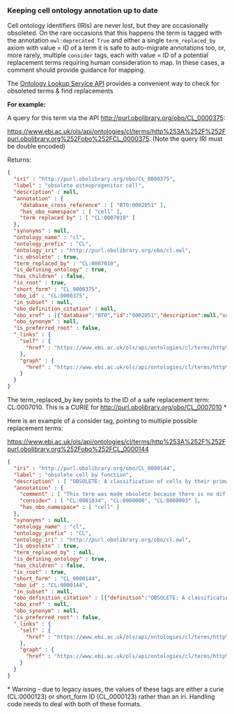### Keeping cell ontology annotation up to date

Cell ontology identifiers (IRIs) are never lost, but they are occasionally obsoleted.  On the rare occasions that this happens the term is tagged with the annotation `owl:deprecated True` and either a single `term_replaced_by` axiom with value = ID of a term it is safe to auto-migrate annotations too, or, more rarely, multiple `consider` tags, each with value = ID of a potential replacement terms requiring human consideration to map.  In these cases, a comment should provide guidance for mapping.

The [Ontology Lookup Service API](https://www.ebi.ac.uk/ols/docs/api#Term) provides a convenient way to check for obsoleted terms & find replacements

**For example:**

A query for this term via the API http://purl.obolibrary.org/obo/CL_0000375:

https://www.ebi.ac.uk/ols/api/ontologies/cl/terms/http%253A%252F%252Fpurl.obolibrary.org%252Fobo%252FCL_0000375. (Note the query IRI must be double encoded)

Returns:

```json
{
  "iri" : "http://purl.obolibrary.org/obo/CL_0000375",
  "label" : "obsolete osteoprogenitor cell",
  "description" : null,
  "annotation" : {
    "database_cross_reference" : [ "BTO:0002051" ],
    "has_obo_namespace" : [ "cell" ],
    "term replaced by" : [ "CL:0007010" ]
  },
  "synonyms" : null,
  "ontology_name" : "cl",
  "ontology_prefix" : "CL",
  "ontology_iri" : "http://purl.obolibrary.org/obo/cl.owl",
  "is_obsolete" : true,
  "term_replaced_by" : "CL:0007010",
  "is_defining_ontology" : true,
  "has_children" : false,
  "is_root" : true,
  "short_form" : "CL_0000375",
  "obo_id" : "CL:0000375",
  "in_subset" : null,
  "obo_definition_citation" : null,
  "obo_xref" : [{"database":"BTO","id":"0002051","description":null,"url":"http://purl.obolibrary.org/obo/BTO_0002051"}],
  "obo_synonym" : null,
  "is_preferred_root" : false,
  "_links" : {
    "self" : {
      "href" : "https://www.ebi.ac.uk/ols/api/ontologies/cl/terms/http%253A%252F%252Fpurl.obolibrary.org%252Fobo%252FCL_0000375"
    },
    "graph" : {
      "href" : "https://www.ebi.ac.uk/ols/api/ontologies/cl/terms/http%253A%252F%252Fpurl.obolibrary.org%252Fobo%252FCL_0000375/graph"
    }
  }
}
```

The term_replaced_by key points to the ID of a safe replacement term: CL:0007010.  This is a CURIE for http://purl.obolibrary.org/obo/CL_0007010 *

Here is an example of a consider tag, pointing to multiple possible replacement terms:

https://www.ebi.ac.uk/ols/api/ontologies/cl/terms/http%253A%252F%252Fpurl.obolibrary.org%252Fobo%252FCL_0000144


```json
{
  "iri" : "http://purl.obolibrary.org/obo/CL_0000144",
  "label" : "obsolete cell by function",
  "description" : [ "OBSOLETE: A classification of cells by their primary end goal or behavior." ],
  "annotation" : {
    "comment" : [ "This term was made obsolete because there is no difference in meaning between it and 'cell', as any cell can be classified by its function or behavior. If you have used this term in annotation, please replace it with cell (CL:0000000), native cell (CL:0000003), or cell in vitro (CL:0001034) as appropriate." ],
    "consider" : [ "CL:0001034", "CL:0000000", "CL:0000003" ],
    "has_obo_namespace" : [ "cell" ]
  },
  "synonyms" : null,
  "ontology_name" : "cl",
  "ontology_prefix" : "CL",
  "ontology_iri" : "http://purl.obolibrary.org/obo/cl.owl",
  "is_obsolete" : true,
  "term_replaced_by" : null,
  "is_defining_ontology" : true,
  "has_children" : false,
  "is_root" : true,
  "short_form" : "CL_0000144",
  "obo_id" : "CL:0000144",
  "in_subset" : null,
  "obo_definition_citation" : [{"definition":"OBSOLETE: A classification of cells by their primary end goal or behavior.","oboXrefs":[{"database":"FB","id":"ma","description":null,"url":"http://flybase.org/reports/ma.html"}]}],
  "obo_xref" : null,
  "obo_synonym" : null,
  "is_preferred_root" : false,
  "_links" : {
    "self" : {
      "href" : "https://www.ebi.ac.uk/ols/api/ontologies/cl/terms/http%253A%252F%252Fpurl.obolibrary.org%252Fobo%252FCL_0000144"
    },
    "graph" : {
      "href" : "https://www.ebi.ac.uk/ols/api/ontologies/cl/terms/http%253A%252F%252Fpurl.obolibrary.org%252Fobo%252FCL_0000144/graph"
    }
  }
}
```

\* Warning - due to legacy issues, the values of these tags are either a curie (CL:0000123) or short_form ID (CL_0000123) rather than an iri.  Handling code needs to deal with both of these formats.
